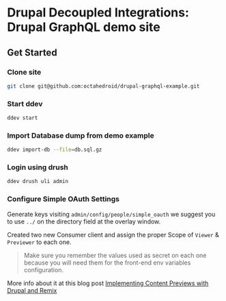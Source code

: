# Drupal Decoupled Integrations: Drupal GraphQL demo site

## Get Started

### Clone site

```bash
git clone git@github.com:octahedroid/drupal-graphql-example.git
```

### Start ddev

```bash
ddev start
```

### Import Database dump from demo example

```bash
ddev import-db --file=db.sql.gz
```

### Login using drush

```bash
ddev drush uli admin
```

### Configure Simple OAuth Settings

Generate keys visiting `admin/config/people/simple_oauth` we suggest you to use `../` on the directory field at the overlay window.

Created two new Consumer client and assign the proper Scope of `Viewer` & `Previewer` to each one.

> Make sure you remember the values used as secret on each one because you will need them for the front-end env variables configuration.

More info about it at this blog post [Implementing Content Previews with Drupal and Remix](https://octahedroid.com/blog/implementing-content-previews-drupal-and-remix)
